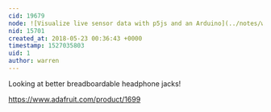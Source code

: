 ```yaml
---
cid: 19679
node: ![Visualize live sensor data with p5js and an Arduino](../notes/warren/02-08-2018/visualize-live-sensor-data-with-p5js-and-an-arduino)
nid: 15701
created_at: 2018-05-23 00:36:43 +0000
timestamp: 1527035803
uid: 1
author: warren
---
```


Looking at better breadboardable headphone jacks!

https://www.adafruit.com/product/1699